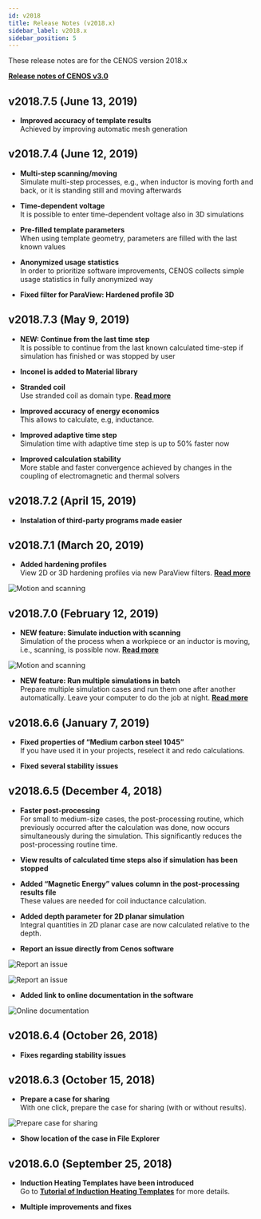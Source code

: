 ```yaml
---
id: v2018
title: Release Notes (v2018.x)
sidebar_label: v2018.x
sidebar_position: 5
---
```


These release notes are for the CENOS version 2018.x 

[**Release notes of CENOS v3.0**](latest)

## v2018.7.5 (June 13, 2019)
* **Improved accuracy of template results**  
    Achieved by improving automatic mesh generation

## v2018.7.4 (June 12, 2019)
* **Multi-step scanning/moving**  
    Simulate multi-step processes, e.g., when inductor is moving forth and back, or it is standing still and moving afterwards

* **Time-dependent voltage**  
    It is possible to enter time-dependent voltage also in 3D simulations

* **Pre-filled template parameters**  
    When using template geometry, parameters are filled with the last known values 

* **Anonymized usage statistics**  
    In order to prioritize software improvements, CENOS collects simple usage statistics in fully anonymized way
    
* **Fixed filter for ParaView: Hardened profile 3D**

## v2018.7.3 (May 9, 2019)
* **NEW: Continue from the last time step**  
    It is possible to continue from the last known calculated time-step if simulation has finished or was stopped by user
  
* **Inconel is added to Material library**

* **Stranded coil**  
    Use stranded coil as domain type. [**Read more**](/physics/stranded-coil)

* **Improved accuracy of energy economics**  
    This allows to calculate, e.g, inductance.

* **Improved adaptive time step**  
    Simulation time with adaptive time step is up to 50% faster now

* **Improved calculation stability**  
    More stable and faster convergence achieved by changes in the coupling of electromagnetic and thermal solvers 

## v2018.7.2 (April 15, 2019)
* **Instalation of third-party programs made easier**  

## v2018.7.1 (March 20, 2019)
* **Added hardening profiles**  
    View 2D or 3D hardening profiles via new ParaView filters. [**Read more**](/results#hardened-zone)
    
<p align="center">

![Motion and scanning](assets/hardened-profile.png)

</p>

## v2018.7.0 (February 12, 2019)

* **NEW feature: Simulate induction with scanning**  
    Simulation of the process when a workpiece or an inductor is moving, i.e., scanning, is possible now. [**Read more**](/tutorials/shaft-scanning)
    
<p align="center">

![Motion and scanning](assets/1.png)

</p>

* **NEW feature: Run multiple simulations in batch**  
    Prepare multiple simulation cases and run them one after another automatically. Leave your computer to do the job at night. [**Read more**](/explained/batch-running)

## v2018.6.6 (January 7, 2019)

* **Fixed properties of “Medium carbon steel 1045”**  
    If you have used it in your projects, reselect it and redo calculations.

* **Fixed several stability issues**

## v2018.6.5 (December 4, 2018)

* **Faster post-processing**  
    For small to medium-size cases, the post-processing routine, which previously occurred after the calculation was done, now occurs simultaneously during the simulation. This significantly reduces the post-processing routine time.

* **View results of calculated time steps also if simulation has been stopped**

* **Added “Magnetic Energy” values column in the post-processing results file**  
    These values are needed for coil inductance calculation.

* **Added depth parameter for 2D planar simulation**  
    Integral quantities in 2D planar case are now calculated relative to the depth.

* **Report an issue directly from Cenos software**

    
<p align="center">

![Report an issue](assets/issue-button.jpg)

</p>


<p align="center">

![Report an issue](assets/issue-view.png)

</p>

* **Added link to online documentation in the software**
    
<p align="center">

![Online documentation](assets/help-button.jpg)

</p>

## v2018.6.4 (October 26, 2018)

* **Fixes regarding stability issues**

## v2018.6.3 (October 15, 2018)

* **Prepare a case for sharing**  
    With one click, prepare the case for sharing (with or without results).


<p align="center">

![Prepare case for sharing](assets/prepare-for-sharing.png)

</p>

* **Show location of the case in File Explorer** 

## v2018.6.0 (September 25, 2018)

* **Induction Heating Templates have been introduced**  
    Go to [**Tutorial of Induction Heating Templates**](/tutorials/billet) for more details.
   
* **Multiple improvements and fixes**
